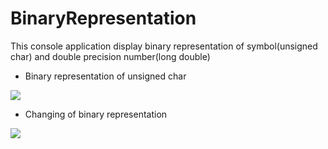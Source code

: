 # BinaryRepresentation
This console application display binary representation of symbol(unsigned char) and double precision number(long double)

* Binary representation of unsigned char

![](https://pp.userapi.com/c847016/v847016847/1788b/WaZ039-cO1c.jpg)

* Changing of binary representation 

![](https://pp.userapi.com/c847016/v847016847/17892/PRXLLTcec9k.jpg)

